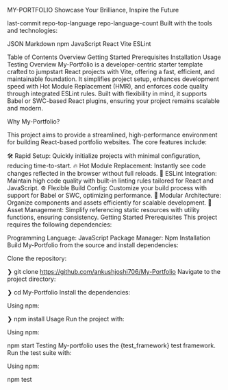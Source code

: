 MY-PORTFOLIO
Showcase Your Brilliance, Inspire the Future

last-commit repo-top-language repo-language-count
Built with the tools and technologies:

JSON Markdown npm JavaScript React Vite ESLint

Table of Contents
Overview
Getting Started
Prerequisites
Installation
Usage
Testing
Overview
My-Portfolio is a developer-centric starter template crafted to jumpstart React projects with Vite, offering a fast, efficient, and maintainable foundation. It simplifies project setup, enhances development speed with Hot Module Replacement (HMR), and enforces code quality through integrated ESLint rules. Built with flexibility in mind, it supports Babel or SWC-based React plugins, ensuring your project remains scalable and modern.

Why My-Portfolio?

This project aims to provide a streamlined, high-performance environment for building React-based portfolio websites. The core features include:

🛠️ Rapid Setup: Quickly initialize projects with minimal configuration, reducing time-to-start.
🔥 Hot Module Replacement: Instantly see code changes reflected in the browser without full reloads.
🧹 ESLint Integration: Maintain high code quality with built-in linting rules tailored for React and JavaScript.
⚙️ Flexible Build Config: Customize your build process with support for Babel or SWC, optimizing performance.
📁 Modular Architecture: Organize components and assets efficiently for scalable development.
🎨 Asset Management: Simplify referencing static resources with utility functions, ensuring consistency.
Getting Started
Prerequisites
This project requires the following dependencies:

Programming Language: JavaScript
Package Manager: Npm
Installation
Build My-Portfolio from the source and install dependencies:

Clone the repository:

❯ git clone https://github.com/ankushjoshi706/My-Portfolio
Navigate to the project directory:

❯ cd My-Portfolio
Install the dependencies:

Using npm:

❯ npm install
Usage
Run the project with:

Using npm:

npm start
Testing
My-portfolio uses the {test_framework} test framework. Run the test suite with:

Using npm:

npm test
